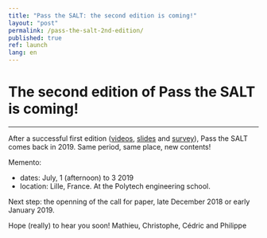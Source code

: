 ```yaml
---
title: "Pass the SALT: the second edition is coming!"
layout: "post"
permalink: /pass-the-salt-2nd-edition/
published: true 
ref: launch
lang: en
---
```


# The second edition of Pass the SALT is coming!

---

After a successful first edition ([videos](https://passthesalt.ubicast.tv/channels/#2018), [slides](https://2018.pass-the-salt.org/files/talks/) and [survey](https://2018.pass-the-salt.org/feedback/)), Pass the SALT comes back in 2019. Same period, same place, new contents!

Memento:
- dates: July, 1 (afternoon) to 3 2019
- location: Lille, France. At the Polytech engineering school.

Next step: the openning of the call for paper, late December 2018 or early January 2019.

Hope (really) to hear you soon!
Mathieu, Christophe, Cédric and Philippe
